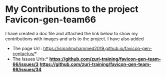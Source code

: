 # My Contributions to the project Favicon-gen-team66 #

I have created a doc file and attached the link below to show my contributions with images and urls to the project. 
I have also added
* The page Url : https://ismailmuhammed2019.github.io/favicon-gen-contactus/*
* The Issues Urls:*
**https://github.com/zuri-training/favicon-gen-team-66/issues/3**
**https://github.com/zuri-training/favicon-gen-team-66/issues/34**
